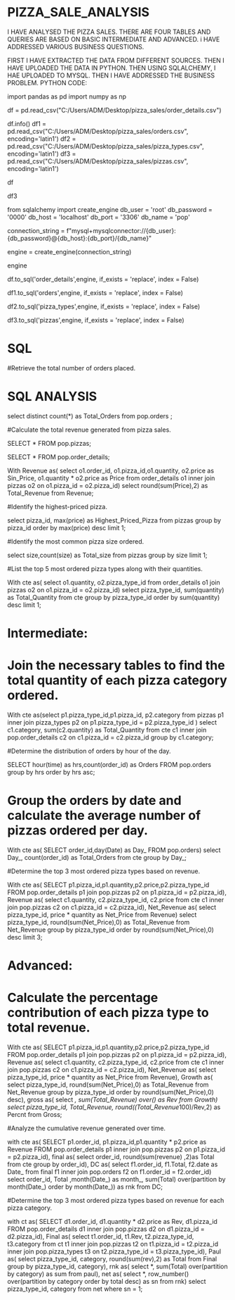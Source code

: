 # PIZZA_SALE_ANALYSIS

I HAVE ANALYSED THE PIZZA SALES. THERE ARE FOUR TABLES AND QUERIES ARE BASED ON BASIC INTERMEDIATE AND ADVANCED.
i HAVE ADDRESSED VARIOUS BUSINESS QUESTIONS.

FIRST I HAVE EXTRACTED THE DATA FROM DIFFERENT SOURCES. THEN I HAVE UPLOADED THE DATA IN PYTHON. THEN USING SQLALCHEMY, I HAE UPLOADED TO MYSQL. 
THEN I HAVE ADDRESSED THE BUSINESS PROBLEM.
PYTHON CODE:

import pandas as pd
import numpy as np

df = pd.read_csv("C:/Users/ADM/Desktop/pizza_sales/order_details.csv")

df.info()
df1 = pd.read_csv("C:/Users/ADM/Desktop/pizza_sales/orders.csv", encoding='latin1')
df2 = pd.read_csv("C:/Users/ADM/Desktop/pizza_sales/pizza_types.csv", encoding='latin1')
df3 = pd.read_csv("C:/Users/ADM/Desktop/pizza_sales/pizzas.csv", encoding='latin1')

df

df3

from sqlalchemy import create_engine
db_user = 'root'
db_password = '0000'
db_host = 'localhost'
db_port = '3306'
db_name = 'pop'

connection_string = f"mysql+mysqlconnector://{db_user}:{db_password}@{db_host}:{db_port}/{db_name}"

engine = create_engine(connection_string)

engine

df.to_sql('order_details',engine, if_exists = 'replace', index = False)

df1.to_sql('orders',engine, if_exists = 'replace', index = False)

df2.to_sql('pizza_types',engine, if_exists = 'replace', index = False)

df3.to_sql('pizzas',engine, if_exists = 'replace', index = False)

# SQL

#Retrieve the total number of orders placed.
# SQL ANALYSIS
select  distinct count(*) as Total_Orders
from pop.orders ;

#Calculate the total revenue generated from pizza sales.

SELECT * 
FROM pop.pizzas;

SELECT * FROM pop.order_details;


With Revenue as(
select  o1.order_id, o1.pizza_id,o1.quantity, o2.price as Sin_Price, o1.quantity * o2.price as Price
from order_details o1
inner join pizzas o2
on o1.pizza_id = o2.pizza_id)
select  round(sum(Price),2) as Total_Revenue
from Revenue;

#Identify the highest-priced pizza.

select  pizza_id, max(price) as Highest_Priced_Pizza
from pizzas
group by pizza_id
order by max(price) desc
limit 1;

#Identify the most common pizza size ordered.

select  size,count(size) as Total_size
from pizzas
group by size
limit 1;

#List the top 5 most ordered pizza types along with their quantities.

With cte as(
select  o1.quantity, o2.pizza_type_id
from order_details o1
join pizzas o2
on o1.pizza_id = o2.pizza_id)
select  pizza_type_id, sum(quantity) as Total_Quantity
from cte
group by pizza_type_id
order by sum(quantity)  desc
limit 1;

# Intermediate:

# Join the necessary tables to find the total quantity of each pizza category ordered.

With cte as(select  p1.pizza_type_id,p1.pizza_id, p2.category
from pizzas p1
inner join pizza_types p2
on p1.pizza_type_id = p2.pizza_type_id
)
select   c1.category, sum(c2.quantity) as Total_Quantity
from cte c1
inner join pop.order_details c2
on c1.pizza_id = c2.pizza_id
group by c1.category;

#Determine the distribution of orders by hour of the day.

SELECT  hour(time) as hrs,count(order_id) as Orders
FROM pop.orders
group by  hrs 
order by hrs asc;
 
# Group the orders by date and calculate the average number of pizzas ordered per day.

With cte as(
SELECT  order_id,day(Date) as Day_
FROM pop.orders)
select  Day_, count(order_id) as Total_Orders
from cte
group by Day_;

#Determine the top 3 most ordered pizza types based on revenue.

With cte as(
SELECT  p1.pizza_id,p1.quantity,p2.price,p2.pizza_type_id
FROM pop.order_details p1
join pop.pizzas p2
on p1.pizza_id = p2.pizza_id), Revenue as(
select  c1.quantity, c2.pizza_type_id, c2.price
from cte c1
inner join pop.pizzas c2
on c1.pizza_id = c2.pizza_id), Net_Revenue as(
select  pizza_type_id, price * quantity as Net_Price
from Revenue)
select  pizza_type_id, round(sum(Net_Price),0) as Total_Revenue
from Net_Revenue
group by pizza_type_id
order by round(sum(Net_Price),0) desc
limit 3;

# Advanced:
# Calculate the percentage contribution of each pizza type to total revenue.

With cte as(
SELECT  p1.pizza_id,p1.quantity,p2.price,p2.pizza_type_id
FROM pop.order_details p1
join pop.pizzas p2
on p1.pizza_id = p2.pizza_id), Revenue as(
select  c1.quantity, c2.pizza_type_id, c2.price
from cte c1
inner join pop.pizzas c2
on c1.pizza_id = c2.pizza_id), Net_Revenue as(
select  pizza_type_id, price * quantity as Net_Price
from Revenue), Growth as(
select  pizza_type_id, round(sum(Net_Price),0) as Total_Revenue
from Net_Revenue
group by pizza_type_id
order by round(sum(Net_Price),0) desc), gross as(
select *, sum(Total_Revenue) over() as Rev
from Growth)
select  pizza_type_id, Total_Revenue, round((Total_Revenue*100)/Rev,2) as Percnt
from Gross;


#Analyze the cumulative revenue generated over time.

with cte as(
SELECT  p1.order_id, p1.pizza_id,p1.quantity * p2.price as Revenue
FROM pop.order_details p1
inner join pop.pizzas p2
on p1.pizza_id = p2.pizza_id), final as(
select  order_id, round(sum(revenue) ,2)as Total
from cte
group by order_id), DC as(
select  f1.order_id, f1.Total, f2.date as Date_
from final f1
inner join pop.orders f2
on f1.order_id = f2.order_id)
select  order_id, Total ,month(Date_) as month_, sum(Total) over(partition by month(Date_) order by month(Date_)) as rnk
from DC;

#Determine the top 3 most ordered pizza types based on revenue for each pizza category.

with ct as(
SELECT  d1.order_id, d1.quantity * d2.price as Rev, d1.pizza_id
FROM pop.order_details d1
inner join pop.pizzas d2
on d1.pizza_id = d2.pizza_id), Final as(
select  t1.order_id, t1.Rev, t2.pizza_type_id, t3.category
from ct t1
inner join pop.pizzas t2
on t1.pizza_id  = t2.pizza_id
inner join pop.pizza_types t3
on t2.pizza_type_id = t3.pizza_type_id), Paul as(
select   pizza_type_id, category, round(sum(rev),2) as Total
from Final 
group by pizza_type_id, category), rnk as(
select *, sum(Total) over(partition by category) as sum
from paul), net as(
select *, row_number() over(partition by category order by total desc) as sn
from rnk)
select  pizza_type_id, category
from net
where sn = 1;
